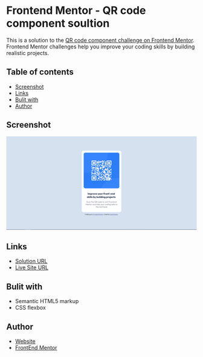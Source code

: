 # Frontend Mentor - QR code component soultion

This is a solution to the [QR code component challenge on Frontend Mentor](https://www.frontendmentor.io/challenges/qr-code-component-iux_sIO_H). Frontend Mentor challenges help you improve your coding skills by building realistic projects. 

## Table of contents

- [Screenshot](#screenshot)
- [Links](#links)
- [Bulit with](#bulit-with)
- [Author](#author)

## Screenshot

![](./screenshot.PNG)

## Links

- [Solution URL](https://github.com/kam33l/frontendmentor-challenges/tree/953fc73bd826127782d093fc769cf131fea6b3f4/qr-code-component-main)
- [Live Site URL](https://frontendmentor-challenges-brown.vercel.app/)

## Bulit with

- Semantic HTML5 markup
- CSS flexbox

## Author
- [Website](kamilmiarka.pl)
- [FrontEnd Mentor](https://www.frontendmentor.io/profile/kam33l)

